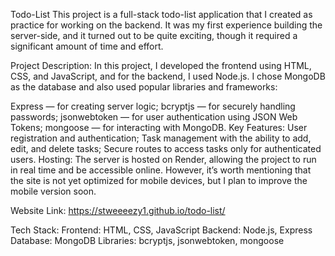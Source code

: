 Todo-List
This project is a full-stack todo-list application that I created as practice for working on the backend. It was my first experience building the server-side, and it turned out to be quite exciting, though it required a significant amount of time and effort.

Project Description:
In this project, I developed the frontend using HTML, CSS, and JavaScript, and for the backend, I used Node.js. I chose MongoDB as the database and also used popular libraries and frameworks:

Express — for creating server logic;
bcryptjs — for securely handling passwords;
jsonwebtoken — for user authentication using JSON Web Tokens;
mongoose — for interacting with MongoDB.
Key Features:
User registration and authentication;
Task management with the ability to add, edit, and delete tasks;
Secure routes to access tasks only for authenticated users.
Hosting:
The server is hosted on Render, allowing the project to run in real time and be accessible online. However, it’s worth mentioning that the site is not yet optimized for mobile devices, but I plan to improve the mobile version soon.

Website Link:
https://stweeeezy1.github.io/todo-list/

Tech Stack:
Frontend: HTML, CSS, JavaScript
Backend: Node.js, Express
Database: MongoDB
Libraries: bcryptjs, jsonwebtoken, mongoose
